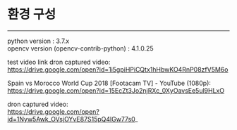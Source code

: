 # 환경 구성
-------------------------
python version : 3.7.x  
opencv version (opencv-contrib-python) : 4.1.0.25  

test video link
dron captured video:  
https://drive.google.com/open?id=1i5gpiHPiCQtx1hHbwKO4RnP08zfV5M6o  

Spain vs Morocco World Cup 2018 [Footacam TV] - YouTube (1080p):  
https://drive.google.com/open?id=15EcZt3Jo2njRXc_0XyOavsEe5ul9HLxO  

dron captured video:  
https://drive.google.com/open?id=1Nyw5Awk_OVsjOYvE87S15pQ4lGw77s0_  
